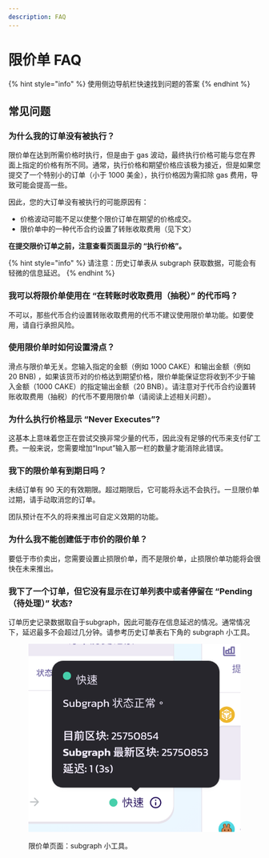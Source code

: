 ```yaml
---
description: FAQ
---
```


# 限价单 FAQ

{% hint style="info" %}
使用侧边导航栏快速找到问题的答案
{% endhint %}

## 常见问题

### 为什么我的订单没有被执行？

限价单在达到所需价格时执行，但是由于 gas 波动，最终执行价格可能与您在界面上指定的价格有所不同。通常，执行价格和期望价格应该极为接近，但是如果您提交了一个特别小的订单（小于 1000 美金），执行价格因为需扣除 gas 费用，导致可能会提高一些。

因此，您的大订单没有被执行的可能原因有：

* 价格波动可能不足以使整个限价订单在期望的价格成交。
* 限价单中的一种代币合约设置了转账收取费用（见下文）

**在提交限价订单之前，注意查看页面显示的 “执行价格”。**

{% hint style="info" %}
请注意：历史订单表从 subgraph 获取数据，可能会有轻微的信息延迟。
{% endhint %}

### 我可以将限价单使用在 “在转账时收取费用（抽税）” 的代币吗？

不可以，那些代币合约设置转账收取费用的代币不建议使用限价单功能。如要使用，请自行承担风险。

### 使用限价单时如何设置滑点？

滑点与限价单无关。您输入指定的金额（例如 1000 CAKE）和输出金额（例如 20 BNB) ，如果该货币对的价格达到期望价格，限价单能保证您将收到不少于输入金额（1000 CAKE）的指定输出金额（20 BNB）。请注意对于代币合约设置转账收取费用（抽税）的代币不要用限价单（请阅读上述相关问题）。

### 为什么执行价格显示 “Never Executes”?

这基本上意味着您正在尝试交换非常少量的代币，因此没有足够的代币来支付矿工费。一般来说，您需要增加“Input”输入那一栏的数量才能消除此错误。

### 我下的限价单有到期日吗？

未结订单有 90 天的有效期限。超过期限后，它可能将永远不会执行。一旦限价单过期，请手动取消您的订单。

团队预计在不久的将来推出可自定义效期的功能。

### 为什么我不能创建低于市价的限价单？

要低于市价卖出，您需要设置止损限价单，而不是限价单，止损限价单功能将会很快在未来推出。

### 我下了一个订单，但它没有显示在订单列表中或者停留在 “Pending（待处理）” 状态?

订单历史记录数据取自于subgraph，因此可能存在信息延迟的情况。通常情况下，延迟最多不会超过几分钟。请参考历史订单表右下角的 subgraph 小工具。

<figure><img src="../../../.gitbook/assets/限价单-subgraph小工具.png" alt=""><figcaption><p>限价单页面：subgraph 小工具。</p></figcaption></figure>

